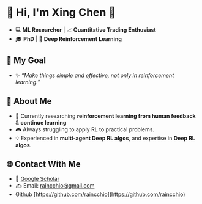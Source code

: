 # 🌌 Hi, I'm Xing Chen 👋
* 💻 **ML Researcher** | 📈 **Quantitative Trading Enthusiast**
* 🎓 **PhD** | 🔬 **Deep Reinforcement Learning**

## 🌟 My Goal
* ✨ *“Make things simple and effective, not only in reinforcement learning.”*

## 🚀 About Me

* 🔭 Currently researching **reinforcement learning from human feedback** & **continue learning**
* 🎮 Always struggling to apply RL to practical problems.
* 💡 Experienced in **multi-agent Deep RL algos**, and expertise in **Deep RL algos**.


## 🌐 Contact With Me

* 📄 [Google Scholar](https://scholar.google.com/citations?user=G2q7d5QAAAAJ&hl=en)
* ✍️ Email: [raincchio@gmail.com](mailto:raincchio@gmail.com)
* Github [https://github.com/raincchio](https://github.com/raincchio)
